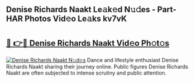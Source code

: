 ## Denise Richards Naakt Le𝚊k𝚎d N𝚞𝚍es - Part-HAR Photos Vid𝚎o Le𝚊ks kv7vK

# <h2><a href="http://fb5tf0d.evod.top/?m=Denise+Richards+Naakt">🔗 👉🔴 Denise Richards Naakt Vid𝚎o Ph𝚘t𝚘s</a></h2>

[![Denise Richards Naakt N𝚞d𝚎s](https://i.imgur.com/8V9OHl7.gif)](http://fb5tf0d.evod.top/?m=Denise+Richards+Naakt)
Dance and lifestyle enthusiast Denise Richards Naakt sharing their journey online. Public figures Denise Richards Naakt are often subjected to intense scrutiny and public attention. 
